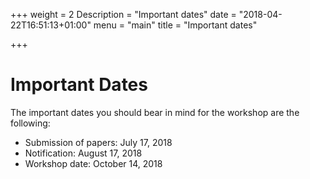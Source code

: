 +++
weight = 2
Description = "Important dates"
date = "2018-04-22T16:51:13+01:00"
menu = "main"
title = "Important dates"

+++

# Important Dates

The important dates you should bear in mind for the workshop are the following:

- Submission of papers:      July 17, 2018
- Notification:            August 17, 2018
- Workshop date:          October 14, 2018
